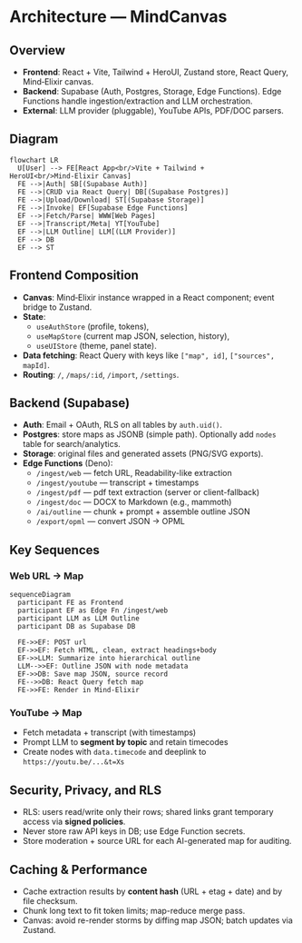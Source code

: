 # Architecture — MindCanvas

## Overview
- **Frontend**: React + Vite, Tailwind + HeroUI, Zustand store, React Query, Mind‑Elixir canvas.
- **Backend**: Supabase (Auth, Postgres, Storage, Edge Functions). Edge Functions handle ingestion/extraction and LLM orchestration.
- **External**: LLM provider (pluggable), YouTube APIs, PDF/DOC parsers.

## Diagram
```mermaid
flowchart LR
  U[User] --> FE[React App<br/>Vite + Tailwind + HeroUI<br/>Mind‑Elixir Canvas]
  FE -->|Auth| SB[(Supabase Auth)]
  FE -->|CRUD via React Query| DB[(Supabase Postgres)]
  FE -->|Upload/Download| ST[(Supabase Storage)]
  FE -->|Invoke| EF[Supabase Edge Functions]
  EF -->|Fetch/Parse| WWW[Web Pages]
  EF -->|Transcript/Meta| YT[YouTube]
  EF -->|LLM Outline| LLM[(LLM Provider)]
  EF --> DB
  EF --> ST
```

## Frontend Composition
- **Canvas**: Mind‑Elixir instance wrapped in a React component; event bridge to Zustand.
- **State**: 
  - `useAuthStore` (profile, tokens), 
  - `useMapStore` (current map JSON, selection, history), 
  - `useUIStore` (theme, panel state).
- **Data fetching**: React Query with keys like `["map", id]`, `["sources", mapId]`.
- **Routing**: `/`, `/maps/:id`, `/import`, `/settings`.

## Backend (Supabase)
- **Auth**: Email + OAuth, RLS on all tables by `auth.uid()`.
- **Postgres**: store maps as JSONB (simple path). Optionally add `nodes` table for search/analytics.
- **Storage**: original files and generated assets (PNG/SVG exports).
- **Edge Functions** (Deno): 
  - `/ingest/web` — fetch URL, Readability-like extraction
  - `/ingest/youtube` — transcript + timestamps
  - `/ingest/pdf` — pdf text extraction (server or client-fallback)
  - `/ingest/doc` — DOCX to Markdown (e.g., mammoth)
  - `/ai/outline` — chunk + prompt + assemble outline JSON
  - `/export/opml` — convert JSON → OPML

## Key Sequences
### Web URL → Map
```mermaid
sequenceDiagram
  participant FE as Frontend
  participant EF as Edge Fn /ingest/web
  participant LLM as LLM Outline
  participant DB as Supabase DB

  FE->>EF: POST url
  EF->>EF: Fetch HTML, clean, extract headings+body
  EF->>LLM: Summarize into hierarchical outline
  LLM-->>EF: Outline JSON with node metadata
  EF->>DB: Save map JSON, source record
  FE-->>DB: React Query fetch map
  FE->>FE: Render in Mind‑Elixir
```

### YouTube → Map
- Fetch metadata + transcript (with timestamps)
- Prompt LLM to **segment by topic** and retain timecodes
- Create nodes with `data.timecode` and deeplink to `https://youtu.be/...&t=Xs`

## Security, Privacy, and RLS
- RLS: users read/write only their rows; shared links grant temporary access via **signed policies**.
- Never store raw API keys in DB; use Edge Function secrets.
- Store moderation + source URL for each AI-generated map for auditing.

## Caching & Performance
- Cache extraction results by **content hash** (URL + etag + date) and by file checksum.
- Chunk long text to fit token limits; map-reduce merge pass.
- Canvas: avoid re-render storms by diffing map JSON; batch updates via Zustand.

